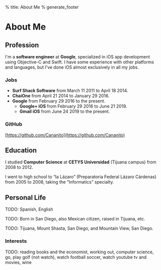% title: About Me
% generate_footer

# About Me

## Profession

I'm a **software engineer** at **Google**, specialized in iOS app development using Objective-C and Swift. I have some experience with other platforms and languages, but I've done iOS almost exclusively in all my jobs.

### Jobs

* **Surf Shack Software** from March 11 2011 to April 18 2014.
* **ChaiOne** from April 21 2014 to January 29 2016.
* **Google** from February 29 2016 to the present.
    * **Google+ iOS** from February 29 2016 to June 21 2019.
    * **Gmail iOS** from June 24 2019 to the present.

### GitHub

[https://github.com/Cananito](https://github.com/Cananito)

## Education

I studied **Computer Science** at **CETYS Universidad** (Tijuana campus) from 2008 to 2012.

I went to high school to “la Lázaro” (Preparatoria Federal Lázaro Cárdenas) from 2005 to 2008, taking the “Informatics” specialty.

## Personal Life

TODO: Spanish, English

TODO: Born in San Diego, also Mexican citizen, raised in Tijuana, etc.

TODO: Tijuana, Mount Shasta, San Diego, and Mountain View, San Diego.

### Interests

TODO: reading books and the economist, working out, computer science, go, play golf (not watch), watch football soccer, watch youtube tv and movies, wine

